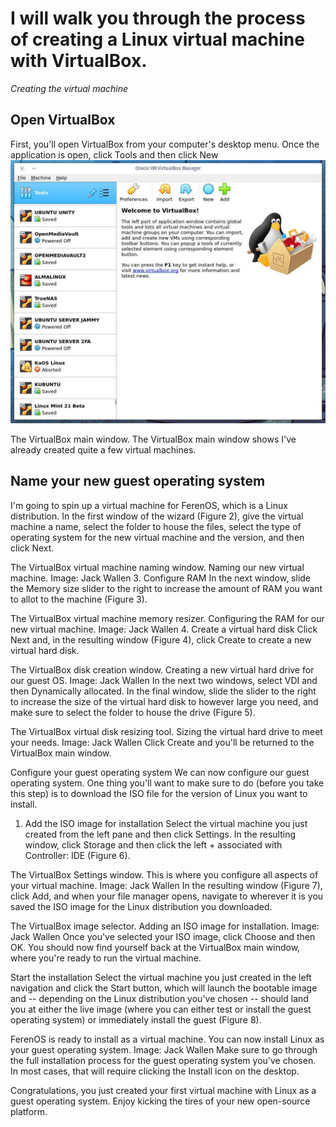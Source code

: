 <h1>I will walk you through the process of creating a Linux virtual machine with VirtualBox.</h1>

<i>Creating the virtual machine</i>

<h2>Open VirtualBox</h2>
First, you'll open VirtualBox from your computer's desktop menu. Once the application is open, click Tools and then click New

<img src="Folder/linuxvm1.jpg">


The VirtualBox main window.
The VirtualBox main window shows I've already created quite a few virtual machines.

<h2>Name your new guest operating system</h2>
I'm going to spin up a virtual machine for FerenOS, which is a Linux distribution. In the first window of the wizard (Figure 2), give the virtual machine a name, select the folder to house the files, select the type of operating system for the new virtual machine and the version, and then click Next.

<img src=" ">

The VirtualBox virtual machine naming window.
Naming our new virtual machine.
Image: Jack Wallen
3. Configure RAM
In the next window, slide the Memory size slider to the right to increase the amount of RAM you want to allot to the machine (Figure 3).

The VirtualBox virtual machine memory resizer.
Configuring the RAM for our new virtual machine.
Image: Jack Wallen
4. Create a virtual hard disk
Click Next and, in the resulting window (Figure 4), click Create to create a new virtual hard disk.

The VirtualBox disk creation window.
Creating a new virtual hard drive for our guest OS.
Image: Jack Wallen
In the next two windows, select VDI and then Dynamically allocated. In the final window, slide the slider to the right to increase the size of the virtual hard disk to however large you need, and make sure to select the folder to house the drive (Figure 5).

The VirtualBox virtual disk resizing tool.
Sizing the virtual hard drive to meet your needs.
Image: Jack Wallen
Click Create and you'll be returned to the VirtualBox main window.

Configure your guest operating system
We can now configure our guest operating system. One thing you'll want to make sure to do (before you take this step) is to download the ISO file for the version of Linux you want to install.

1. Add the ISO image for installation
Select the virtual machine you just created from the left pane and then click Settings. In the resulting window, click Storage and then click the left + associated with Controller: IDE (Figure 6).


The VirtualBox Settings window.
This is where you configure all aspects of your virtual machine.
Image: Jack Wallen
In the resulting window (Figure 7), click Add, and when your file manager opens, navigate to wherever it is you saved the ISO image for the Linux distribution you downloaded.

The VirtualBox image selector.
Adding an ISO image for installation.
Image: Jack Wallen
Once you've selected your ISO image, click Choose and then OK. You should now find yourself back at the VirtualBox main window, where you're ready to run the virtual machine.

Start the installation
Select the virtual machine you just created in the left navigation and click the Start button, which will launch the bootable image and -- depending on the Linux distribution you've chosen -- should land you at either the live image (where you can either test or install the guest operating system) or immediately install the guest (Figure 8).

FerenOS is ready to install as a virtual machine.
You can now install Linux as your guest operating system.
Image: Jack Wallen
Make sure to go through the full installation process for the guest operating system you've chosen. In most cases, that will require clicking the Install icon on the desktop.

Congratulations, you just created your first virtual machine with Linux as a guest operating system. Enjoy kicking the tires of your new open-source platform.
